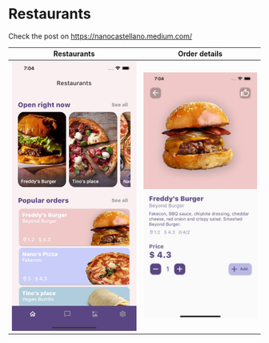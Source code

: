 # Restaurants 

Check the post on https://nanocastellano.medium.com/

Restaurants                |  Order details
:-------------------------:|:-------------------------:
![](images/restaurants.jpg)   |  ![](images/order_details.jpg)
